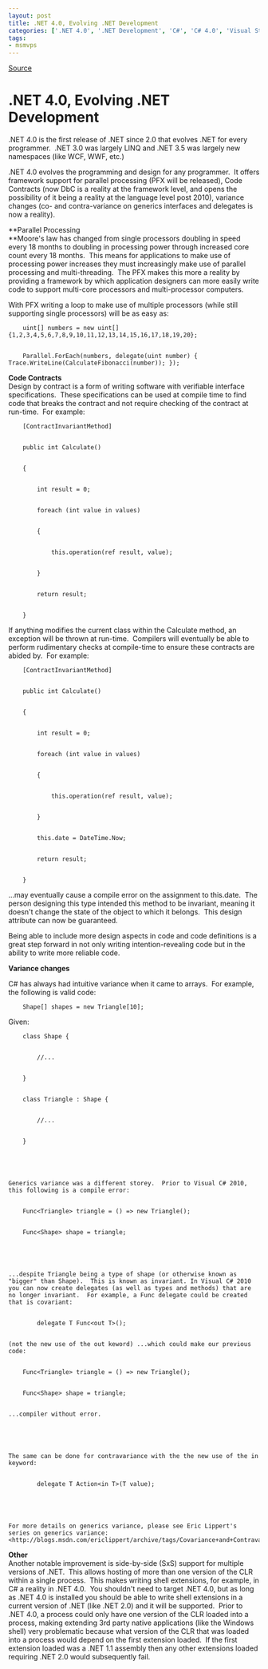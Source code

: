 ```yaml
---
layout: post
title: .NET 4.0, Evolving .NET Development
categories: ['.NET 4.0', '.NET Development', 'C#', 'C# 4.0', 'Visual Studio 2010']
tags:
- msmvps
---
```

[Source](http://blogs.msmvps.com/peterritchie/2008/11/12/net-4-0-evolving-net-development/ "Permalink to .NET 4.0, Evolving .NET Development")

# .NET 4.0, Evolving .NET Development

.NET 4.0 is the first release of .NET since 2.0 that evolves .NET for every programmer.  .NET 3.0 was largely LINQ and .NET 3.5 was largely new namespaces (like WCF, WWF, etc.) 

.NET 4.0 evolves the programming and design for any programmer.  It offers framework support for parallel processing (PFX will be released), Code Contracts (now DbC is a reality at the framework level, and opens the possibility of it being a reality at the language level post 2010), variance changes (co- and contra-variance on generics interfaces and delegates is now a reality). 

**Parallel Processing   
**Moore's law has changed from single processors doubling in speed every 18 months to doubling in processing power through increased core count every 18 months.  This means for applications to make use of processing power increases they must increasingly make use of parallel processing and multi-threading.  The PFX makes this more a reality by providing a framework by which application designers can more easily write code to support multi-core processors and multi-processor computers. 

With PFX writing a loop to make use of multiple processors (while still supporting single processors) will be as easy as: 
    
    
        uint[] numbers = new uint[] {1,2,3,4,5,6,7,8,9,10,11,12,13,14,15,16,17,18,19,20};
    
    
        Parallel.ForEach(numbers, delegate(uint number) { Trace.WriteLine(CalculateFibonacci(number)); });

**Code Contracts**   
Design by contract is a form of writing software with verifiable interface specifications.  These specifications can be used at compile time to find code that breaks the contract and not require checking of the contract at run-time.  For example: 
    
    
        [ContractInvariantMethod]
    
    
        public int Calculate()
    
    
        {
    
    
            int result = 0;
    
    
            foreach (int value in values)
    
    
            {
    
    
                this.operation(ref result, value);
    
    
            }
    
    
            return result;
    
    
        }

If anything modifies the current class within the Calculate method, an exception will be thrown at run-time.  Compilers will eventually be able to perform rudimentary checks at compile-time to ensure these contracts are abided by.  For example:
    
    
        [ContractInvariantMethod]
    
    
        public int Calculate()
    
    
        {
    
    
            int result = 0;
    
    
            foreach (int value in values)
    
    
            {
    
    
                this.operation(ref result, value);
    
    
            }
    
    
            this.date = DateTime.Now;
    
    
            return result;
    
    
        }

…may eventually cause a compile error on the assignment to this.date.  The person designing this type intended this method to be invariant, meaning it doesn't change the state of the object to which it belongs.  This design attribute can now be guaranteed. 

Being able to include more design aspects in code and code definitions is a great step forward in not only writing intention-revealing code but in the ability to write more reliable code. 

**Variance changes**

C# has always had intuitive variance when it came to arrays.  For example, the following is valid code:
    
    
        Shape[] shapes = new Triangle[10];

Given:
    
    
        class Shape {
    
    
            //...
    
    
        }
    
    
        class Triangle : Shape {
    
    
            //...
    
    
        }
    
    
     
    
    
    Generics variance was a different storey.  Prior to Visual C# 2010, this following is a compile error:
    
    
        Func<Triangle> triangle = () => new Triangle();
    
    
        Func<Shape> shape = triangle;
    
    
     
    
    
    ...despite Triangle being a type of shape (or otherwise known as "bigger" than Shape).  This is known as invariant. In Visual C# 2010 you can now create delegates (as well as types and methods) that are no longer invariant.  For example, a Func delegate could be created that is covariant:
    
    
            delegate T Func<out T>();
    
    
    (not the new use of the out keword) ...which could make our previous code:
    
    
        Func<Triangle> triangle = () => new Triangle();
    
    
        Func<Shape> shape = triangle;
    
    
    ...compiler without error.
    
    
     
    
    
    The same can be done for contravariance with the the new use of the in keyword:
    
    
            delegate T Action<in T>(T value);
    
    
     
    
    
    For more details on generics variance, please see Eric Lippert's series on generics variance: <http://blogs.msdn.com/ericlippert/archive/tags/Covariance+and+Contravariance/default.aspx>

**Other**   
Another notable improvement is side-by-side (SxS) support for multiple versions of .NET.  This allows hosting of more than one version of the CLR within a single process.  This makes writing shell extensions, for example, in C# a reality in .NET 4.0.  You shouldn't need to target .NET 4.0, but as long as .NET 4.0 is installed you should be able to write shell extensions in a current version of .NET (like .NET 2.0) and it will be supported.  Prior to .NET 4.0, a process could only have one version of the CLR loaded into a process, making extending 3rd party native applications (like the Windows shell) very problematic because what version of the CLR that was loaded into a process would depend on the first extension loaded.  If the first extension loaded was a .NET 1.1 assembly then any other extensions loaded requiring .NET 2.0 would subsequently fail.

